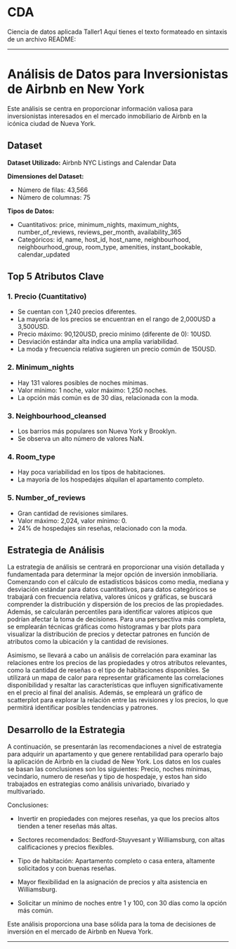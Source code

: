 # CDA
Ciencia de datos aplicada Taller1
Aquí tienes el texto formateado en sintaxis de un archivo README:

---

# Análisis de Datos para Inversionistas de Airbnb en New York

Este análisis se centra en proporcionar información valiosa para inversionistas interesados en el mercado inmobiliario de Airbnb en la icónica ciudad de Nueva York.

## Dataset

**Dataset Utilizado:** Airbnb NYC Listings and Calendar Data

**Dimensiones del Dataset:**
- Número de filas: 43,566
- Número de columnas: 75

**Tipos de Datos:**
- Cuantitativos: price, minimum_nights, maximum_nights, number_of_reviews, reviews_per_month, availability_365
- Categóricos: id, name, host_id, host_name, neighbourhood, neighbourhood_group, room_type, amenities, instant_bookable, calendar_updated

## Top 5 Atributos Clave

### 1. Precio (Cuantitativo)
- Se cuentan con 1,240 precios diferentes.
- La mayoría de los precios se encuentran en el rango de 2,000USD a 3,500USD.
- Precio máximo: 90,120USD, precio mínimo (diferente de 0): 10USD.
- Desviación estándar alta indica una amplia variabilidad.
- La moda y frecuencia relativa sugieren un precio común de 150USD.

### 2. Minimum_nights
- Hay 131 valores posibles de noches mínimas.
- Valor mínimo: 1 noche, valor máximo: 1,250 noches.
- La opción más común es de 30 días, relacionada con la moda.

### 3. Neighbourhood_cleansed
- Los barrios más populares son Nueva York y Brooklyn.
- Se observa un alto número de valores NaN.

### 4. Room_type
- Hay poca variabilidad en los tipos de habitaciones.
- La mayoría de los hospedajes alquilan el apartamento completo.

### 5. Number_of_reviews
- Gran cantidad de revisiones similares.
- Valor máximo: 2,024, valor mínimo: 0.
- 24% de hospedajes sin reseñas, relacionado con la moda.

## Estrategia de Análisis

La estrategia de análisis se centrará en proporcionar una visión detallada y fundamentada para determinar la mejor opción de inversión inmobiliaria. Comenzando con el cálculo de estadísticos básicos como media, mediana y desviación estándar para datos cuantitativos, para datos categóricos se trabajará con frecuencia relativa, valores únicos y gráficas, se buscará comprender la distribución y dispersión de los precios de las propiedades. Además, se calcularán percentiles para identificar valores atípicos que podrían afectar la toma de decisiones. Para una perspectiva más completa, se emplearán técnicas gráficas como histogramas y bar plots para visualizar la distribución de precios y detectar patrones en función de atributos como la ubicación y la cantidad de revisiones.

Asimismo, se llevará a cabo un análisis de correlación para examinar las relaciones entre los precios de las propiedades y otros atributos relevantes, como la cantidad de reseñas o el tipo de habitaciones disponibles. Se utilizará un mapa de calor para representar gráficamente las correlaciones disponibilidad y resaltar las características que influyen significativamente en el precio al final del analisis. Además, se empleará un gráfico de scatterplot para explorar la relación entre las revisiones y los precios, lo que permitirá identificar posibles tendencias y patrones.


## Desarrollo de la Estrategia

A continuación, se presentarán las recomendaciones a nivel de estrategia para adquirir un apartamento y que genere rentabilidad para operarlo bajo la aplicación de Airbnb en la ciudad de New York.
Los datos en los cuales se basan las conclusiones son los siguientes: Precio, noches mínimas, vecindario, numero de reseñas y tipo de hospedaje, y estos han sido trabajados en estrategias como análisis univariado, bivariado y multivariado.

Conclusiones:

- Invertir en propiedades con mejores reseñas, ya que los precios altos tienden a tener reseñas más altas.

- Sectores recomendados: Bedford-Stuyvesant y Williamsburg, con altas calificaciones y precios flexibles.

- Tipo de habitación: Apartamento completo o casa entera, altamente solicitados y con buenas reseñas.

- Mayor flexibilidad en la asignación de precios y alta asistencia en Williamsburg.

- Solicitar un mínimo de noches entre 1 y 100, con 30 días como la opción más común.

Este análisis proporciona una base sólida para la toma de decisiones de inversión en el mercado de Airbnb en Nueva York.

---
